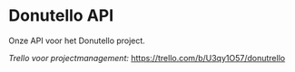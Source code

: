 # Donutello API

Onze API voor het Donutello project.

*Trello voor projectmanagement:* https://trello.com/b/U3qy1O57/donutrello